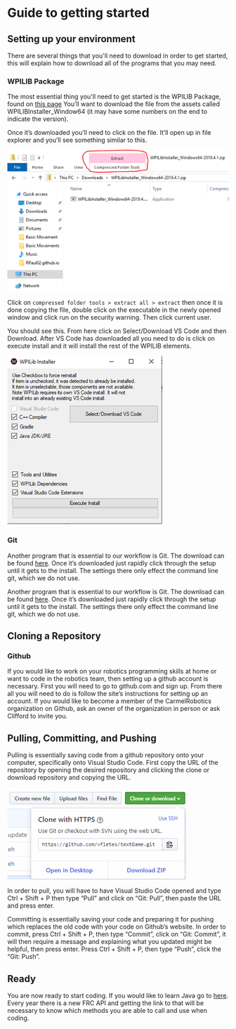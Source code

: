 # Guide to getting started

## Setting up your environment

There are several things that you'll need to download in order to get started, this will explain how to download all of the programs that you may need.

### WPILIB Package

The most essential thing you'll need to get started is the WPILIB Package, found on [this page](https://github.com/wpilibsuite/allwpilib/releases) You’ll want to download the file from the assets called WPILIBInstaller_Window64 (it may have some numbers on the end to indicate the version).

Once it’s downloaded you’ll need to click on the file. It’ll open up in file explorer and you’ll see something similar to this.

![](https://github.com/CarmelRobotics/getting-started/blob/master/pics/wpilib_zip1.png)

Click on ```compressed folder tools > extract all > extract``` then once it is done copying the file, double click on the executable in the newly opened window and click run on the security warning. Then click current user.

You should see this. From here click on Select/Download VS Code and then Download. After VS Code has downloaded all you need to do is click on execute install and it will install the rest of the WPILIB elements.

![](https://github.com/CarmelRobotics/getting-started/blob/master/pics/wpi_installer.PNG)

### Git

Another program that is essential to our workflow is Git. The download can be found [here](https://git-scm.com/download/win). Once it’s downloaded just rapidly click through the setup until it gets to the install. The settings there only effect the command line git, which we do not use.

Another program that is essential to our workflow is Git. The download can be found [here](https://git-scm.com/download/win). Once it’s downloaded just rapidly click through the setup until it gets to the install. The settings there only effect the command line git, which we do not use.

## Cloning a Repository

### Github
If you would like to work on your robotics programming skills at home or want to code in the robotics team, then setting up a github account is necessary. First you will need to go to github.com and sign up. From there all you will need to do is follow the site’s instructions for setting up an account. If you would like to become a member of the CarmelRobotics organization on Github, ask an owner of the organization in person or ask Clifford to invite you.

## Pulling, Committing, and Pushing
Pulling is essentially saving code from a github repository onto your computer, specifically onto Visual Studio Code. First copy the URL of the repository by opening the desired repository and clicking the clone or download repository and copying the URL. 

![](https://github.com/CarmelRobotics/getting-started/blob/master/pics/clone.PNG)

In order to pull, you will have to have Visual Studio Code opened and type Ctrl + Shift + P then type “Pull” and click on “Git: Pull”, then paste the URL and press enter.

Committing is essentially saving your code and preparing it for pushing which replaces the old code with your code on Github’s website. In order to commit, press Ctrl + Shift + P, then type “Commit”, click on “Git: Commit”, it will then require a message and explaining what you updated might be helpful, then press enter. Press Ctrl + Shift + P, then type “Push”, click the “Git: Push”.

## Ready
You are now ready to start coding. If you would like to learn Java go to [here](https://codecademy.com/learn/learn-java). Every year there is a new FRC API and getting the link to that will be necessary to know which methods you are able to call and use when coding.
